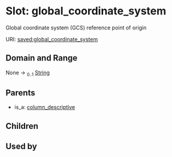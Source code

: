 
# Slot: global_coordinate_system


Global coordinate system (GCS) reference point of origin

URI: [saved:global_coordinate_system](http://marine.gov.scot/metadata/saved/schema/global_coordinate_system)


## Domain and Range

None &#8594;  <sub>0..1</sub> [String](types/String.md)

## Parents

 *  is_a: [column_descriptive](column_descriptive.md)

## Children


## Used by

